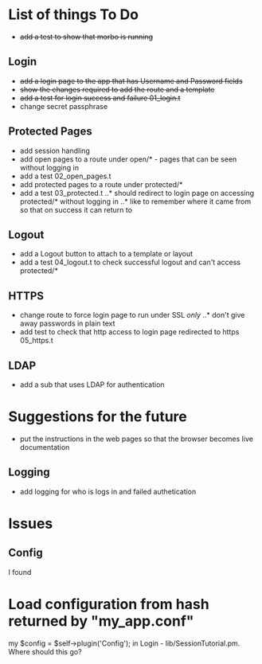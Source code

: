 # List of things To Do

* ~~add a test to show that morbo is running~~

## Login

* ~~add a login page to the app that has Username and Password fields~~
* ~~show the changes required to add the route and a template~~
* ~~add a test for login success and failure 01_login.t~~
* change secret passphrase

## Protected Pages

* add session handling
* add open pages to a route under open/* - pages that can be seen without logging in
* add a test 02_open_pages.t
* add protected pages to a route under protected/*
* add a test 03_protected.t
..* should redirect to login page on accessing protected/* without logging in
..* like to remember where it came from so that on success it can return to

## Logout

* add a Logout button to attach to a template or layout
* add a test 04_logout.t to check successful logout and can't access protected/*

## HTTPS

* change route to force login page to run under SSL _only_ 
..* don't give away passwords in plain text
* add test to check that http access to login page redirected to https 05_https.t

## LDAP

* add a sub that uses LDAP for authentication

# Suggestions for the future

* put the instructions in the web pages so that the browser becomes live documentation

## Logging

* add logging for who is logs in and failed authetication

# Issues

## Config

I found 
  # Load configuration from hash returned by "my_app.conf"
  my $config = $self->plugin('Config');
in Login - lib/SessionTutorial.pm.  Where should this go?


